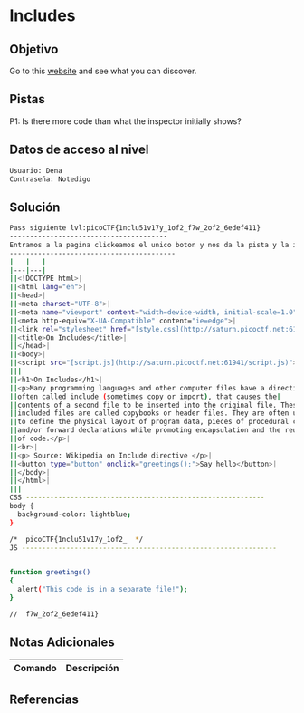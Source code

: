 # Includes
## Objetivo
Go to this [website](http://saturn.picoctf.net:61941/) and see what you can discover.
## Pistas
P1: Is there more code than what the inspector initially shows?

## Datos de acceso al nivel
```bash
Usuario: Dena
Contraseña: Notedigo
```
## Solución
```bash
Pass siguiente lvl:picoCTF{1nclu51v17y_1of2_f7w_2of2_6edef411}
---------------------------------------
Entramos a la pagina clickeamos el unico boton y nos da la pista y la inspeccionamos y nos metemos a los archivos de estilo y js para ver la flag
-----------------------------------------
|   |   |
|---|---|
||<!DOCTYPE html>|
||<html lang="en">|
||<head>|
||<meta charset="UTF-8">|
||<meta name="viewport" content="width=device-width, initial-scale=1.0">|
||<meta http-equiv="X-UA-Compatible" content="ie=edge">|
||<link rel="stylesheet" href="[style.css](http://saturn.picoctf.net:61941/style.css)">|
||<title>On Includes</title>|
||</head>|
||<body>|
||<script src="[script.js](http://saturn.picoctf.net:61941/script.js)"></script>|
|||
||<h1>On Includes</h1>|
||<p>Many programming languages and other computer files have a directive,|
||often called include (sometimes copy or import), that causes the|
||contents of a second file to be inserted into the original file. These|
||included files are called copybooks or header files. They are often used|
||to define the physical layout of program data, pieces of procedural code|
||and/or forward declarations while promoting encapsulation and the reuse|
||of code.</p>|
||<br>|
||<p> Source: Wikipedia on Include directive </p>|
||<button type="button" onclick="greetings();">Say hello</button>|
||</body>|
||</html>|
|||
CSS -----------------------------------------------------------
body {
  background-color: lightblue;
}

/*  picoCTF{1nclu51v17y_1of2_  */
JS ---------------------------------------------------------------
  

function greetings()
{
  alert("This code is in a separate file!");
}

//  f7w_2of2_6edef411}
```
## Notas Adicionales

| Comando  | Descripción | 
|------------|--------------|

## Referencias 
